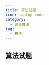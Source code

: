 ```yaml
---
title: 算法试题
icon: laptop-code
category:
  - 设计算法
tag:
  - 算法
---
```


## [算法试题](https://javainterview.cn/categories/?category=algorithm)

